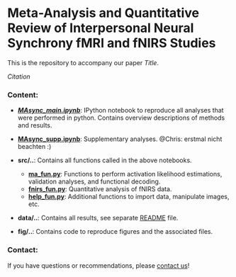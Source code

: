 # Meta-Analysis and Quantitative Review of Interpersonal Neural Synchrony fMRI and fNIRS StudiesThis is the repository to accompany our paper *Title*.   *Citation*  ### Content:- ***[MAsync_main.ipynb](MAsync_main.ipynb)***: IPython notebook to reproduce all analyses that were performed in python. Contains overview descriptions of methods and results.
- **[MAsync_supp.ipynb](MAsync_supp.ipynb)**: Supplementary analyses. @Chris: erstmal nicht beachten :)

- **src/..**: Contains all functions called in the above notebooks.   - **[ma_fun.py](src/ma_fun.py)**: Functions to perform activation likelihood estimations, validation analyses, and functional decoding.   - **[fnirs_fun.py](src/fnirs_fun.py)**: Quantitative analysis of fNIRS data.  - **[help_fun.py](src/help_fun.py)**: Additional functions to import data, manipulate images, etc.

- **data/..**: Contains all results, see separate [README](data/README.md) file.

- **fig/..**: Contains code to reproduce figures and the associated files.
  
### Contact:If you have questions or recommendations, please [contact us](mailto:leondlotter@gmail.com)! 